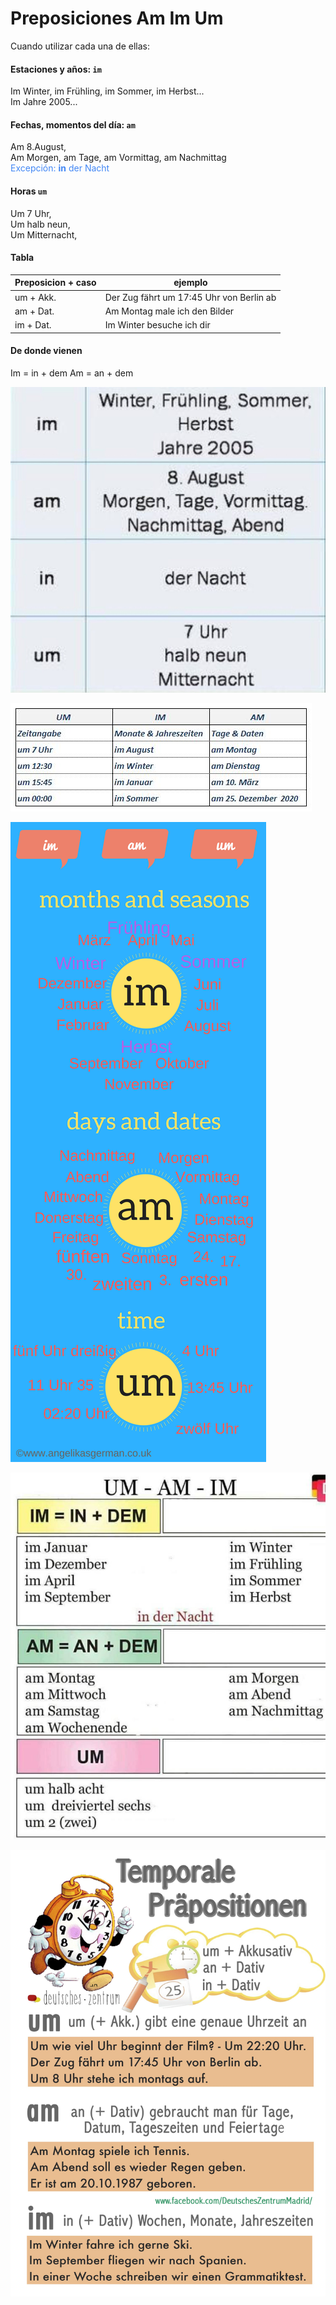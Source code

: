 # Preposiciones Am Im Um

Cuando utilizar cada una de ellas:

#### Estaciones y años: `im`
Im Winter, im Frühling, im Sommer, im Herbst... <br>
Im Jahre 2005...

#### Fechas, momentos del día: `am`
Am 8.August, <br>
Am Morgen, am Tage, am Vormittag, am Nachmittag <br>
<span style="color:#4287f5">Excepción: **in** der Nacht</span>

#### Horas `um`
Um 7 Uhr, <br>
Um halb neun, <br>
Um Mitternacht, <br>

#### Tabla

| Preposicion + caso | ejemplo |
| ----- | ----- |
| um + Akk. | Der Zug fährt um 17:45 Uhr von Berlin ab |
| am + Dat. | Am Montag male ich den Bilder |
| im + Dat. | Im Winter besuche ich dir |

#### De donde vienen

Im = in + dem
Am = an + dem



![Preposiciones 1](./imagenes/PreposicionesAmImUm.jpg)

![Preposiciones 2](./imagenes/PreposicionesAmImUm2.jpg)

![Preposiciones 3](./imagenes/PreposicionesAmImUm3.png)

![Preposiciones 4](./imagenes/PreposicionesAmImUm4.jpg)

![Preposiciones 5](./imagenes/PreposicionesAmImUm5.jpg)
